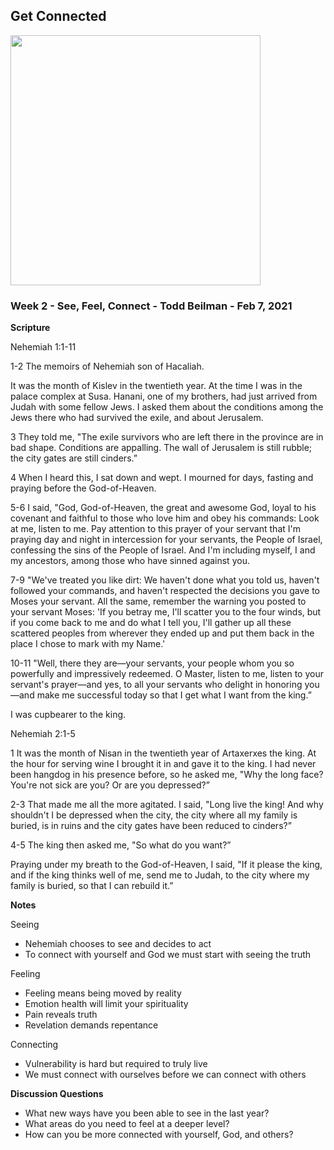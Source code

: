 ## Get Connected

<img src="/static/images/vineyard/Connected.jpg" width="400">


### Week 2 - See, Feel, Connect - Todd Beilman  - Feb 7, 2021

**Scripture**

Nehemiah 1:1-11

1-2 The memoirs of Nehemiah son of Hacaliah.

It was the month of Kislev in the twentieth year. At the time I was in the
palace complex at Susa. Hanani, one of my brothers, had just arrived from Judah
with some fellow Jews. I asked them about the conditions among the Jews there
who had survived the exile, and about Jerusalem.

3 They told me, "The exile survivors who are left there in the province are in
bad shape. Conditions are appalling. The wall of Jerusalem is still rubble; the
city gates are still cinders.”

4 When I heard this, I sat down and wept. I mourned for days, fasting and
praying before the God-of-Heaven.

5-6 I said, "God, God-of-Heaven, the great and awesome God, loyal to his
covenant and faithful to those who love him and obey his commands: Look at me,
listen to me. Pay attention to this prayer of your servant that I'm praying day
and night in intercession for your servants, the People of Israel, confessing
the sins of the People of Israel. And I'm including myself, I and my ancestors,
among those who have sinned against you.

7-9 "We've treated you like dirt: We haven't done what you told us, haven't
followed your commands, and haven't respected the decisions you gave to Moses
your servant. All the same, remember the warning you posted to your servant
Moses: 'If you betray me, I'll scatter you to the four winds, but if you come
back to me and do what I tell you, I'll gather up all these scattered peoples
from wherever they ended up and put them back in the place I chose to mark with
my Name.'

10-11 "Well, there they are—your servants, your people whom you so powerfully
and impressively redeemed. O Master, listen to me, listen to your servant's
prayer—and yes, to all your servants who delight in honoring you—and make me
successful today so that I get what I want from the king.”

I was cupbearer to the king.


Nehemiah 2:1-5

1 It was the month of Nisan in the twentieth year of Artaxerxes the king. At the
hour for serving wine I brought it in and gave it to the king. I had never been
hangdog in his presence before, so he asked me, "Why the long face? You're not
sick are you? Or are you depressed?”

2-3 That made me all the more agitated. I said, "Long live the king! And why
shouldn't I be depressed when the city, the city where all my family is buried,
is in ruins and the city gates have been reduced to cinders?”

4-5 The king then asked me, "So what do you want?”

Praying under my breath to the God-of-Heaven, I said, "If it please the king,
and if the king thinks well of me, send me to Judah, to the city where my family
is buried, so that I can rebuild it.”

  

**Notes**

Seeing

- Nehemiah chooses to see and decides to act
- To connect with yourself and God we must start with seeing the truth

Feeling

- Feeling means being moved by reality
- Emotion health will limit your spirituality
- Pain reveals truth
- Revelation demands repentance

Connecting

- Vulnerability is hard but required to truly live
- We must connect with ourselves before we can connect with others



**Discussion Questions**

* What new ways have you been able to see in the last year?
* What areas do you need to feel at a deeper level?
* How can you be more connected with yourself, God, and others?



